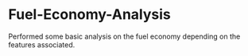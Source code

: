 # Fuel-Economy-Analysis
Performed some basic analysis on the fuel economy depending on the features associated.
